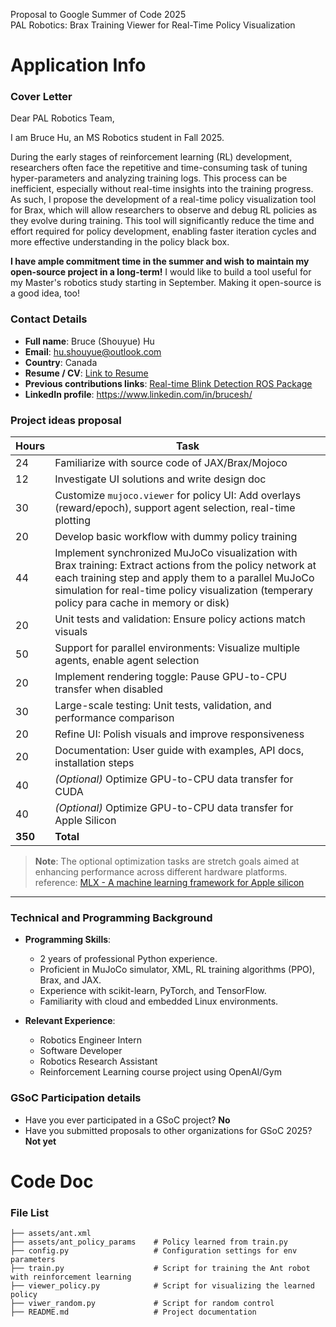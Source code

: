 
Proposal to Google Summer of Code 2025\
PAL Robotics: Brax Training Viewer for Real-Time Policy Visualization


# Application Info
### Cover Letter
Dear PAL Robotics Team, 

I am Bruce Hu, an MS Robotics student in Fall 2025. 

During the early stages of reinforcement learning (RL) development, researchers often face the repetitive and time-consuming task of tuning hyper-parameters and analyzing training logs. This process can be inefficient, especially without real-time insights into the training progress. As such, I propose the development of a real-time policy visualization tool for Brax, which will allow researchers to observe and debug RL policies as they evolve during training. This tool will significantly reduce the time and effort required for policy development, enabling faster iteration cycles and more effective understanding in the policy black box.

**I have ample commitment time in the summer and wish to maintain my open-source project in a long-term!** I  would like to build a tool useful for my Master's robotics study starting in September. Making it open-source is a good idea, too!

### Contact Details
- **Full name**: Bruce (Shouyue) Hu
 - **Email**: hu.shouyue@outlook.com 
 - **Country**: Canada 
 - **Resume / CV**: [Link to Resume](doc/resume_bruce_hu.pdf) 
 - **Previous contributions links**: [Real-time Blink Detection ROS Package](https://github.com/bsyh/blink_detect_live) 
 - **LinkedIn profile**: https://www.linkedin.com/in/brucesh/
### Project ideas proposal
| **Hours** | **Task** | 
|-----------|--------------------------------------------------------------------------|
| 24 | Familiarize with source code of JAX/Brax/Mojoco |
| 12 | Investigate UI solutions and write design doc |
| 30 | Customize `mujoco.viewer` for policy UI: Add overlays (reward/epoch), support agent selection, real-time plotting | 
| 20 | Develop basic workflow with dummy policy training | 
| 44 | Implement synchronized MuJoCo visualization with Brax training: Extract actions from the policy network at each training step and apply them to a parallel MuJoCo simulation for real-time policy visualization (temperary policy para cache in memory or disk) |
| 20 | Unit tests and validation: Ensure policy actions match visuals |
| 50 | Support for parallel environments: Visualize multiple agents, enable agent selection |
| 20 | Implement rendering toggle: Pause GPU-to-CPU transfer when disabled | 
| 30 | Large-scale testing: Unit tests, validation, and performance comparison |
| 20 | Refine UI: Polish visuals and improve responsiveness |
| 20 | Documentation: User guide with examples, API docs, installation steps |
| 40 | *(Optional)* Optimize GPU-to-CPU data transfer for CUDA |
| 40 | *(Optional)* Optimize GPU-to-CPU data transfer for Apple Silicon |
| **350** | **Total** |


> **Note**: The optional optimization tasks are stretch goals aimed at enhancing performance across different hardware platforms.
> reference: [MLX - A machine learning framework for Apple silicon](https://github.com/ml-explore/mlx)

---

### Technical and Programming Background
- **Programming Skills**:  
  - 2 years of professional Python experience.  
  - Proficient in MuJoCo simulator, XML, RL training algorithms (PPO), Brax, and JAX.  
  - Experience with scikit-learn, PyTorch, and TensorFlow.  
  - Familiarity with cloud and embedded Linux environments.  

- **Relevant Experience**:  
  - Robotics Engineer Intern
  - Software Developer 
  - Robotics Research Assistant
  - Reinforcement Learning course project using OpenAI/Gym

### GSoC Participation details

-   Have you ever participated in a GSoC project? **No**
-   Have you submitted proposals to other organizations for GSoC 2025? **Not yet**

# Code Doc
### File List
```
├── assets/ant.xml
├── assets/ant_policy_params	# Policy learned from train.py         
├── config.py                   # Configuration settings for env parameters
├── train.py                    # Script for training the Ant robot with reinforcement learning
├── viewer_policy.py            # Script for visualizing the learned policy
├── viwer_random.py         	# Script for random control
├── README.md               	# Project documentation
```
